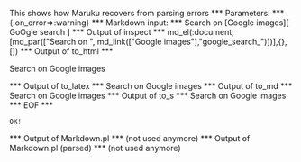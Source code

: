 This shows how Maruku recovers from parsing errors
*** Parameters: ***
{:on_error=>:warning}
*** Markdown input: ***
Search on [Google images][ 	GoOgle search ]
*** Output of inspect ***
md_el(:document,[md_par(["Search on ", md_link(["Google images"],"google_search_")])],{},[])
*** Output of to_html ***
<p>Search on <span>Google images</span></p>
*** Output of to_latex ***
Search on Google images
*** Output of to_md ***
Search on Google images
*** Output of to_s ***
Search on Google images
*** EOF ***



	OK!



*** Output of Markdown.pl ***
(not used anymore)
*** Output of Markdown.pl (parsed) ***
(not used anymore)